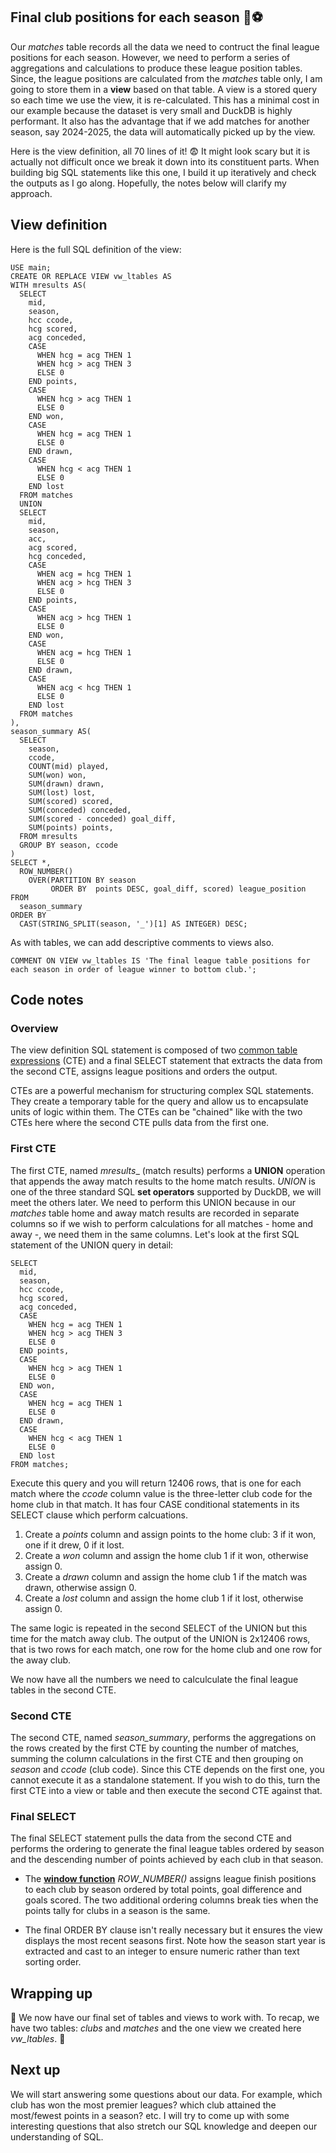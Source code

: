 ## Final club positions for each season 🦆⚽

Our _matches_ table records all the data we need to contruct the final league positions for each season. However, we need to perform a series of aggregations and calculations to produce these league position tables. Since, the league positions are calculated from the _matches_ table only, I am going to store them in a __view__ based on that table. A view is a stored query so each time we use the view, it is re-calculated. This has a minimal cost in our example because the dataset is very small and DuckDB is highly performant. It also has the advantage that if we add matches for another season, say 2024-2025, the data will automatically picked up by the view. 

Here is the view definition, all 70 lines of it! 😨 It might look scary but it is actually not difficult once we break it down into its constituent parts. When building big SQL statements like this one, I build it up iteratively and check the outputs as I go along. Hopefully, the notes below will clarify my approach.


## View definition

Here is the full SQL definition of the view:

```tsql
USE main;
CREATE OR REPLACE VIEW vw_ltables AS
WITH mresults AS(
  SELECT
    mid,
    season,
    hcc ccode,
    hcg scored,
    acg conceded,
    CASE
      WHEN hcg = acg THEN 1
      WHEN hcg > acg THEN 3
      ELSE 0
    END points,
    CASE
      WHEN hcg > acg THEN 1
      ELSE 0
    END won,
    CASE
      WHEN hcg = acg THEN 1
      ELSE 0
    END drawn,
    CASE
      WHEN hcg < acg THEN 1
      ELSE 0
    END lost
  FROM matches
  UNION
  SELECT
    mid,
    season,
    acc,
    acg scored,
    hcg conceded,
    CASE
      WHEN acg = hcg THEN 1
      WHEN acg > hcg THEN 3
      ELSE 0
    END points,
    CASE
      WHEN acg > hcg THEN 1
      ELSE 0
    END won,
    CASE
      WHEN acg = hcg THEN 1
      ELSE 0
    END drawn,
    CASE
      WHEN acg < hcg THEN 1
      ELSE 0
    END lost
  FROM matches
),
season_summary AS(
  SELECT
    season,
    ccode,
    COUNT(mid) played,
    SUM(won) won,
    SUM(drawn) drawn,
    SUM(lost) lost,
    SUM(scored) scored,
    SUM(conceded) conceded,
    SUM(scored - conceded) goal_diff,
    SUM(points) points,
  FROM mresults
  GROUP BY season, ccode
)
SELECT *, 
  ROW_NUMBER()
    OVER(PARTITION BY season 
         ORDER BY  points DESC, goal_diff, scored) league_position
FROM
  season_summary
ORDER BY 
  CAST(STRING_SPLIT(season, '_')[1] AS INTEGER) DESC;
```
As with tables, we can add descriptive comments to views also.

```
COMMENT ON VIEW vw_ltables IS 'The final league table positions for each season in order of league winner to bottom club.';
```

## Code notes

### Overview

The view definition SQL statement is composed of two [common table expressions](https://duckdb.org/docs/sql/query_syntax/with.html) (CTE) and a final SELECT statement that extracts the data from the second CTE, assigns league positions and orders the output.

CTEs are a powerful mechanism for structuring complex SQL statements. They create a temporary table for the query and allow us to encapsulate units of logic within them. The CTEs can be "chained" like with the two CTEs here where the second CTE pulls data from the first one. 

### First CTE

The first CTE, named _mresults__ (match results) performs a __UNION__ operation that appends the away match results to the home match results. _UNION_ is one of the three standard SQL __set operators__ supported by DuckDB, we will meet the others later. We need to perform this UNION because in our _matches_ table home and away match results are recorded in separate columns so if we wish to perform calculations for all matches - home and away -, we need them in the same columns. Let's look at the first SQL statement of the UNION query in detail:

```tsql
SELECT
  mid,
  season,
  hcc ccode,
  hcg scored,
  acg conceded,
  CASE
    WHEN hcg = acg THEN 1
    WHEN hcg > acg THEN 3
    ELSE 0
  END points,
  CASE
    WHEN hcg > acg THEN 1
    ELSE 0
  END won,
  CASE
    WHEN hcg = acg THEN 1
    ELSE 0
  END drawn,
  CASE
    WHEN hcg < acg THEN 1
    ELSE 0
  END lost
FROM matches;
```

Execute this query and you will return 12406 rows, that is one for each match where the _ccode_ column value is the three-letter club code for the home club in that match. It has four CASE conditional statements in its SELECT clause which perform calcuations.

1. Create a _points_  column and assign points to the home club: 3 if it won, one if it drew, 0 if it lost.
2. Create a _won_ column and assign the home club 1 if it won, otherwise assign 0.
3. Create a _drawn_ column and assign the home club 1 if the match was drawn, otherwise assign 0.
4. Create a _lost_ column and assign the home club 1 if it lost, otherwise assign 0.

The same logic is repeated in the second SELECT of the UNION but this time for the match away club. The output of the UNION is 2x12406 rows, that is two rows for each match, one row for the home club and one row for the away club.

We now have all the numbers we need to calculculate the final league tables in the second CTE.

### Second CTE

The second CTE, named _season_summary_, performs the aggregations on the rows created by the first CTE by counting the number of matches, summing the column calculations in the first CTE and then grouping on _season_ and _ccode_ (club code). Since this CTE depends on the first one, you cannot execute it as a standalone statement. If you wish to do this, turn the first CTE into a view or table and then execute the second CTE against that.

### Final SELECT

The final SELECT statement pulls the data from the second CTE and performs the ordering to generate the final league tables ordered by season and the descending number of points achieved by each club in that season. 

- The [__window function__](https://duckdb.org/docs/sql/functions/window_functions.html) _ROW_NUMBER()_ assigns league finish positions to each club by season ordered by total points, goal difference and goals scored. The two additional ordering columns break ties when the points tally for clubs in a season is the same.

- The final ORDER BY clause isn't really necessary but it ensures the view displays the most recent seasons first. Note how the season start year is extracted and cast to an integer to ensure numeric rather than text sorting order.

## Wrapping up

🎈 We now have our final set of tables and views to work with. To recap, we have two tables: _clubs_ and _matches_ and the one view we created here _vw_ltables_. 🎈

## Next up

We will start answering some questions about our data. For example, which club has won the most premier leagues? which club 
attained the most/fewest points in a season? etc. I will try to come up with some interesting questions that also stretch our SQL knowledge and deepen our understanding of SQL.